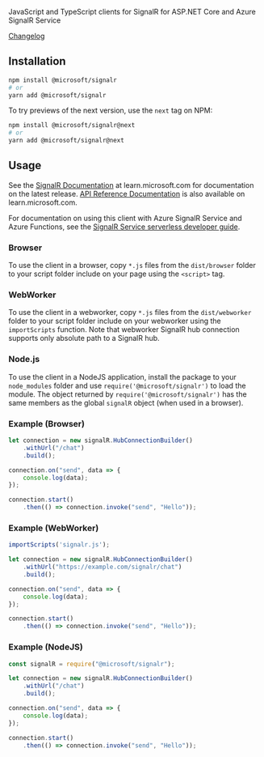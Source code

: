 JavaScript and TypeScript clients for SignalR for ASP.NET Core and Azure SignalR Service

[Changelog](https://github.com/dotnet/aspnetcore/tree/main/src/SignalR/clients/ts/changelog.md)

## Installation

```bash
npm install @microsoft/signalr
# or
yarn add @microsoft/signalr
```

To try previews of the next version, use the `next` tag on NPM:

```bash
npm install @microsoft/signalr@next
# or
yarn add @microsoft/signalr@next
```

## Usage

See the [SignalR Documentation](https://learn.microsoft.com/aspnet/core/signalr) at learn.microsoft.com for documentation on the latest release. [API Reference Documentation](https://learn.microsoft.com/javascript/api/%40aspnet/signalr/?view=signalr-js-latest) is also available on learn.microsoft.com.

For documentation on using this client with Azure SignalR Service and Azure Functions, see the [SignalR Service serverless developer guide](https://learn.microsoft.com/azure/azure-signalr/signalr-concept-serverless-development-config).

### Browser

To use the client in a browser, copy `*.js` files from the `dist/browser` folder to your script folder include on your page using the `<script>` tag.

### WebWorker

To use the client in a webworker, copy `*.js` files from the `dist/webworker` folder to your script folder include on your webworker using the `importScripts` function. Note that webworker SignalR hub connection supports only absolute path to a SignalR hub.

### Node.js

To use the client in a NodeJS application, install the package to your `node_modules` folder and use `require('@microsoft/signalr')` to load the module. The object returned by `require('@microsoft/signalr')` has the same members as the global `signalR` object (when used in a browser).

### Example (Browser)

```javascript
let connection = new signalR.HubConnectionBuilder()
    .withUrl("/chat")
    .build();

connection.on("send", data => {
    console.log(data);
});

connection.start()
    .then(() => connection.invoke("send", "Hello"));
```

### Example (WebWorker)

```javascript
importScripts('signalr.js');

let connection = new signalR.HubConnectionBuilder()
    .withUrl("https://example.com/signalr/chat")
    .build();

connection.on("send", data => {
    console.log(data);
});

connection.start()
    .then(() => connection.invoke("send", "Hello"));

```

### Example (NodeJS)

```javascript
const signalR = require("@microsoft/signalr");

let connection = new signalR.HubConnectionBuilder()
    .withUrl("/chat")
    .build();

connection.on("send", data => {
    console.log(data);
});

connection.start()
    .then(() => connection.invoke("send", "Hello"));
```
